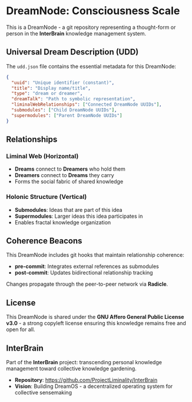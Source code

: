 # DreamNode: Consciousness Scale

This is a DreamNode - a git repository representing a thought-form or person in the **InterBrain** knowledge management system.

## Universal Dream Description (UDD)

The `udd.json` file contains the essential metadata for this DreamNode:

```json
{
  "uuid": "Unique identifier (constant)",
  "title": "Display name/title", 
  "type": "dream or dreamer",
  "dreamTalk": "Path to symbolic representation",
  "liminalWebRelationships": ["Connected DreamNode UUIDs"],
  "submodules": ["Child DreamNode UUIDs"],
  "supermodules": ["Parent DreamNode UUIDs"]
}
```

## Relationships

### Liminal Web (Horizontal)
- **Dreams** connect to **Dreamers** who hold them
- **Dreamers** connect to **Dreams** they carry
- Forms the social fabric of shared knowledge

### Holonic Structure (Vertical)  
- **Submodules**: Ideas that are part of this idea
- **Supermodules**: Larger ideas this idea participates in
- Enables fractal knowledge organization

## Coherence Beacons

This DreamNode includes git hooks that maintain relationship coherence:

- **pre-commit**: Integrates external references as submodules
- **post-commit**: Updates bidirectional relationship tracking

Changes propagate through the peer-to-peer network via **Radicle**.

## License

This DreamNode is shared under the **GNU Affero General Public License v3.0** - a strong copyleft license ensuring this knowledge remains free and open for all.

## InterBrain

Part of the **InterBrain** project: transcending personal knowledge management toward collective knowledge gardening.

- **Repository**: https://github.com/ProjectLiminality/InterBrain
- **Vision**: Building DreamOS - a decentralized operating system for collective sensemaking